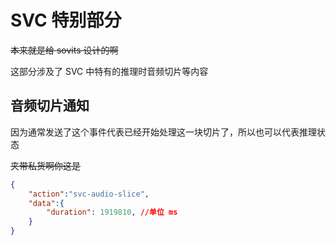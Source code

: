 # SVC 特别部分

~~本来就是给 sovits 设计的啊~~

这部分涉及了 SVC 中特有的推理时音频切片等内容

## 音频切片通知

因为通常发送了这个事件代表已经开始处理这一块切片了，所以也可以代表推理状态

~~夹带私货啊你这是~~

```json
{
    "action":"svc-audio-slice",
    "data":{
        "duration": 1919810, //单位 ms
    }
}
```